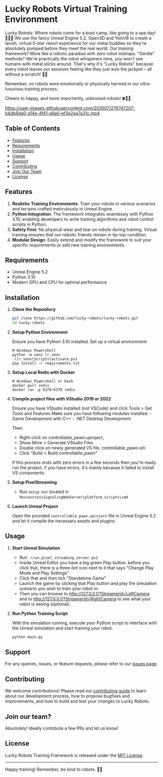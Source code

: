 # Lucky Robots Virtual Training Environment

Lucky Robots: Where robots come for a boot camp, like going to a spa day! 🤖💆‍♂️ We use the fancy Unreal Engine 5.2, Open3D and YoloV8 to create a lavish, virtual 5-star resort experience for our metal buddies so they're absolutely pumped before they meet the real world. Our training framework? More like a robotic paradise with zero robot mishaps. "Gentle" methods? We're practically the robot whisperers here, you won't see humans with metal sticks around. That's why it's "Lucky Robots" because every robot leaves our sessions feeling like they just won the jackpot – all without a scratch! 🎰🤣 

Remember, no robots were emotionally or physically harmed in our ultra-luxurious training process. 

Cheers to happy, and more importantly, unbruised robots! 🍀🤖🎉

https://user-images.githubusercontent.com/203507/276747207-b4db8da0-a14e-4f41-a6a0-ef3e2ea7a31c.mp4

## Table of Contents

- [Features](#features)
- [Requirements](#requirements)
- [Installation](#installation)
- [Usage](#usage)
- [Support](#support)
- [Contributing](#contributing)
- [Join Our Team](#join-our-team)
- [License](#license)

## Features

1. **Realistic Training Environments**: Train your robots in various scenarios and terrains crafted meticulously in Unreal Engine.
2. **Python Integration**: The framework integrates seamlessly with Python 3.10, enabling developers to write training algorithms and robot control scripts in Python.
3. **Safety First**: No physical wear and tear on robots during training. Virtual training ensures that our robotic friends remain in tip-top condition.
4. **Modular Design**: Easily extend and modify the framework to suit your specific requirements or add new training environments.

## Requirements

- Unreal Engine 5.2
- Python 3.10
- Modern GPU and CPU for optimal performance

## Installation

1. **Clone the Repository**

   ```bash
   git clone https://github.com/lucky-robots/lucky-robots.git
   cd lucky-robots
   ```

2. **Setup Python Environment**

   Ensure you have Python 3.10 installed. Set up a virtual environment:

   ```
   # Windows Powershell
   python -m venv lr_venv
   .\lr_venv\Scripts\activate.ps1
   pip install -r requirements.txt
   ```
3. **Setup Local Redis with Docker**

   ```
   # Windows Powershell or bash
   docker pull redis
   docker run -p 6379:6379 redis
   ```

4. **Compile project files with VStudio 2019 or 2022**

    Ensure you have VStudio installed (not VSCode) and click Tools > Get Tools and Features
    Make sure you have following modules installed.
        - Game Development with C++
        - .NET Desktop Development
    
    Then 
    - Right-click on controllable_pawn.uproject, 
    - Show More > Generate VStudio Files
    - Double click on newly generated VS file, controllable_pawn.sln
    - Click "Build > Build controllable_pawn"

    If this process ends with zero errors in a few seconds then you're ready run the project, if you have errors, it's mainly because it failed to install VS components.


4. **Setup PixelStreaming**

   - Run `setup.bat` located in `Ressources\SignalingWebServer\platform_scripts\cmd`

5. **Launch Unreal Project**

   Open the provided `controllable_pawn.uproject` file in Unreal Engine 5.2 and let it compile the necessary assets and plugins.


## Usage

1. **Start Unreal Simulation**

   - Run `.\run_pixel_streaming_server.ps1`
   - Inside Unreal Editor you have a big green Play button. before you click that, there is a three dot icon next to it that says "Change Play Mode and Play Settings"
   - Click that and then tick "Standalone Game" 
   - Launch the game by clicking that Play button and play the simulation scenario you wish to train your robot in.
   - Then you can browse to http://127.0.0.1/?StreamerId=LeftCamera and to http://127.0.0.1/?StreamerId=RightCamera to see what your robot is seeing (optional).

2. **Run Python Training Script**

   With the simulation running, execute your Python script to interface with the Unreal simulation and start training your robot.

   ```bash
   python main.py
   ```

## Support

For any queries, issues, or feature requests, please refer to our [issues page](https://github.com/LuckyRobots/LuckyRobotsTrainingFramework/issues).

## Contributing

We welcome contributions! Please read our [contributing guide](CONTRIBUTING.md) to learn about our development process, how to propose bugfixes and improvements, and how to build and test your changes to Lucky Robots.

## Join our team?

Absolutely! Ideally contribute a few PRs and let us know!

## License

Lucky Robots Training Framework is released under the [MIT License](LICENSE.md).

---

Happy training! Remember, be kind to robots. 🤖💚
